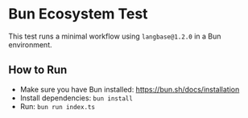 # Bun Ecosystem Test

This test runs a minimal workflow using `langbase@1.2.0` in a Bun environment.

## How to Run

- Make sure you have Bun installed: https://bun.sh/docs/installation
- Install dependencies: `bun install`
- Run: `bun run index.ts`
